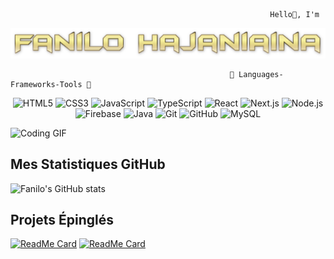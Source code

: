                                                              Hello👋, I'm 
![Bonjour, je suis Fanilo Hajaniaina!](https://github.com/FaniloHajaniaina/FaniloHajaniaina/blob/main/Nilo.png)

                                                     🔧 Languages-Frameworks-Tools 🔧
<p align="center">
    <img src="https://img.icons8.com/color/48/000000/html-5.png" alt="HTML5"/>
    <img src="https://img.icons8.com/color/48/000000/css3.png" alt="CSS3"/>
    <img src="https://img.icons8.com/color/48/000000/javascript.png" alt="JavaScript"/>
    <img src="https://img.icons8.com/color/48/000000/typescript.png" alt="TypeScript"/>
    <img src="https://img.icons8.com/color/48/000000/react-native.png" alt="React"/>
    <img src="https://img.icons8.com/ios-filled/50/000000/nextjs.png" alt="Next.js"/>
    <img src="https://img.icons8.com/color/48/000000/nodejs.png" alt="Node.js"/>
    <img src="https://img.icons8.com/color/48/000000/firebase.png" alt="Firebase"/>
    <img src="https://img.icons8.com/color/48/000000/java-coffee-cup-logo.png" alt="Java"/>
    <img src="https://img.icons8.com/color/48/000000/git.png" alt="Git"/>
    <img src="https://img.icons8.com/color/48/000000/github.png" alt="GitHub"/>
    <img src="https://img.icons8.com/color/48/000000/mysql-logo.png" alt="MySQL"/>
</p>

![Coding GIF](https://media.giphy.com/media/26u4nJPf0JtQPdStq/giphy.gif)

## Mes Statistiques GitHub

![Fanilo's GitHub stats](https://github-readme-stats.vercel.app/api?username=FaniloHajaniaina&show_icons=true&theme=radical)

## Projets Épinglés

[![ReadMe Card](https://github-readme-stats.vercel.app/api/pin/?username=FaniloHajaniaina&repo=E-Ticket&theme=radical)](https://github.com/FaniloHajaniaina/E-Ticket)
[![ReadMe Card](https://github-readme-stats.vercel.app/api/pin/?username=FaniloHajaniaina&repo=CRUD_ReactJs-nodeJs&theme=radical)](https://github.com/FaniloHajaniaina/CRUD_ReactJs-nodeJs)



<!--
**FaniloHajaniaina/FaniloHajaniaina** is a ✨ _special_ ✨ repository because its `README.md` (this file) appears on your GitHub profile.

Here are some ideas to get you started:

- 🔭 I’m currently working on ...
- 🌱 I’m currently learning ...
- 👯 I’m looking to collaborate on ...
- 🤔 I’m looking for help with ...
- 💬 Ask me about ...
- 📫 How to reach me: ...
- 😄 Pronouns: ...
- ⚡ Fun fact: ...
-->
